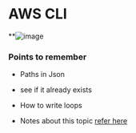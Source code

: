 # AWS CLI

**![image](https://github.com/GitPracticeRepo/LearningJourney/assets/2438317/be4ca11b-c8d8-49dd-8fd2-272a9b06c6b4)

### Points to remember
* Paths in Json
* see if it already exists
* How to write loops

* Notes about this topic [refer here](https://directdevops.blog/2023/11/24/azure-classroom-notes-24-nov-2023/)
